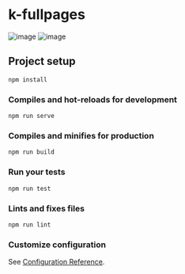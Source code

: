 # k-fullpages
![image](https://img.shields.io/badge/vue-2.6.10-blue.svg)
![image](https://img.shields.io/badge/vue--cli-3.0.0-green.svg)
## Project setup
```
npm install
```

### Compiles and hot-reloads for development
```
npm run serve
```

### Compiles and minifies for production
```
npm run build
```

### Run your tests
```
npm run test
```

### Lints and fixes files
```
npm run lint
```

### Customize configuration
See [Configuration Reference](https://cli.vuejs.org/config/).
